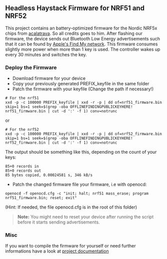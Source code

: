 ## Headless Haystack Firmware for NRF51 and NRF52

This project contains an battery-optimized firmware for the Nordic NRF5x chips from [acalatrava](https://github.com/acalatrava/openhaystack-firmware). So all credits goes to him. 
After flashing our firmware, the device sends out Bluetooth Low Energy advertisements such that it can be found by [Apple's Find My network](https://developer.apple.com/find-my/).
This firmware consumes slightly more power when more than 1 key is used. The controller wakes up every 30 minutes and switches the key.


### Deploy the Firmware

- Download firmware for your device
- Copy your previously generated PREFIX_keyfile in the same folder 
- Patch the firmware with your keyfile (Change the path if necessary!)

```
# For the nrf51
xxd -p -c 100000 PREFIX_keyfile | xxd -r -p | dd of=nrf51_firmware.bin skip=1 bs=1 seek=$(grep -oba OFFLINEFINDINGPUBLICKEYHERE! nrf51_firmware.bin | cut -d ':' -f 1) conv=notrunc
```
or 
```
# For the nrf52
xxd -p -c 100000 PREFIX_keyfile | xxd -r -p | dd of=nrf52_firmware.bin skip=1 bs=1 seek=$(grep -oba OFFLINEFINDINGPUBLICKEYHERE! nrf52_firmware.bin | cut -d ':' -f 1) conv=notrunc
```

The output should be something like this, depending on the count of your keys:
```
85+0 records in
85+0 records out
85 bytes copied, 0.00024581 s, 346 kB/s
```

- Patch the changed firmware file your firmware, i.e with openocd:
```
openocd -f openocd.cfg -c "init; halt; nrf51 mass_erase; program nrf51_firmware.bin; reset; exit"
```
(Hint: If needed, the file openocd.cfg is in the root of this folder)

> **Note:** You might need to reset your device after running the script before it starts sending advertisements.

### Misc

If you want to compile the firmware for yourself or need further informations have a look at [project documentation](https://github.com/acalatrava/openhaystack-firmware/blob/main/apps/openhaystack-alternative/README.md)